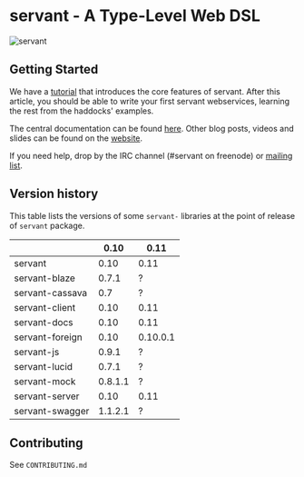 # servant - A Type-Level Web DSL

![servant](https://raw.githubusercontent.com/haskell-servant/servant/master/servant.png)

## Getting Started

We have a [tutorial](http://haskell-servant.readthedocs.org/en/stable/tutorial/index.html) that
introduces the core features of servant. After this article, you should be able
to write your first servant webservices, learning the rest from the haddocks'
examples.

The central documentation can be found [here](http://haskell-servant.readthedocs.org/).
Other blog posts, videos and slides can be found on the
[website](http://haskell-servant.github.io/).

If you need help, drop by the IRC channel (#servant on freenode) or [mailing
list](https://groups.google.com/forum/#!forum/haskell-servant).

## Version history

This table lists the versions of some `servant-` libraries at the point of
release of `servant` package.

|                     | **0.10** | **0.11** |
| ------------------- | -------- |-----------
| servant             | 0.10     | 0.11     |
| servant-blaze       | 0.7.1    | ?        |
| servant-cassava     | 0.7      | ?        |
| servant-client      | 0.10     | 0.11     |
| servant-docs        | 0.10     | 0.11     |
| servant-foreign     | 0.10     | 0.10.0.1 |
| servant-js          | 0.9.1    | ?        |
| servant-lucid       | 0.7.1    | ?        |
| servant-mock        | 0.8.1.1  | ?        |
| servant-server      | 0.10     | 0.11     |
| servant-swagger     | 1.1.2.1  | ?        |

## Contributing

See `CONTRIBUTING.md`
